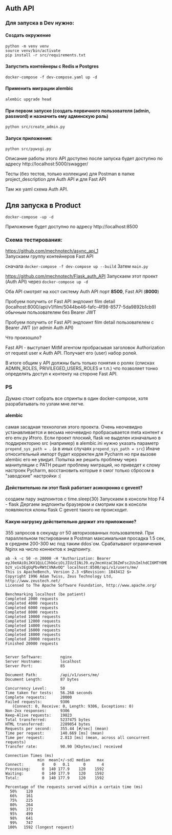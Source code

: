 ##  Auth API

### Для запуска в Dev нужно:
#### Создать окружение
```
python -m venv venv
source venv/bin/activate
pip install -r src/requirements.txt
```
#### Запустить контейнеры с Redis и Postgres
`docker-compose -f dev-compose.yaml up -d`

#### Применить миграции alembic
`alembic upgrade head`

#### При первом запуске (создать первичного пользователя (admin, password) и назначить ему админскую роль)
`python src/create_admin.py`

#### Запуск приложения:
`python src/pywsgi.py`

Описание работы этого API доступно после запуска будет доступно по адресу http://localhost:5000/swagger/

Тесты (без тестов, только коллекции) для Postman в папке project_description для Auth API и для Fast API

Там же yaml схема Auth API.

####

## Для запуска в Product
`docker-compose -up -d`

Приложение будет доступно по адресу http://localhost:8500


### Схема тестирования:

https://github.com/mechnotech/async_api_1                                         
Запускаем группу контейнеров Fast API 

сначала `docker-compose -f dev-compose up --build`
Затем `main.py`

https://github.com/mechnotech/Flask_auth_API
Запускаем этот проект (Auth API)
через `docker-compose up -d`

Оба API смотрят на хост систему Auth API порт **8500**, Fast API (**8000**)

Пробуем получить от Fast API  эндпоинт film detail (localhost:8000/api/v1/film/5044be46-fafc-4f98-8577-5da9892b1cb9) обычным пользователем без Bearer JWT

Пробуем получить от Fast API  эндпоинт film detail пользователем с Bearer JWT (от admin Auth API)
     
Что произошло?

Fast API - выступает MitM агентом пробрасывая заголовок Authorization от request user к Auth API. Получает его (user) набор ролей.

В итоге общим у API должны быть только понятия о ролях (списках ADMIN_ROLES, PRIVILEGED_USERS_ROLES и т.п.) что позволяет тонко определять доступ к контенту на стороне Fast API.

### PS

Думаю стоит собрать все спринты в один docker-compose, хотя разрабатывать по узлам мне легче.

#### alembic

самая засадная технология этого проекта. Очень неочевидно устанавливается и весьма неочевидно пробрасывается meta контент
к его env.py
Итого. Если проект плоский, flask не выделен изначально в поддиректорию src (например)
в alembic.ini нужно указать параметр `prepend_sys_path = .` (а в иных случаях `prepend_sys_path = src`) Иначе относительный импорт будет корректен для Pycharm но при вызове
 alembic его не увидит. Попытка же решить проблему через манипуляции с PATH решит проблему миграций, но
приведет к слому настроек Pycharm, восстановить которые я смог только сбросом в "заводские" настройки :(

#### Действительно ли этот flask работает асинхронно с gevent?

создаем пару эндпоинтов с time.sleep(30)
Запускаем в консоли htop
F4 - flask
Дергаем эндпоинты браузером и смотрим как в консоли появляются клоны flask
C gevent такого не происходит.

#### Какую нагрузку действительно держит это приложение?

355 запросов в секунду от 50 авторизованных пользователей. 
При параллельном тестировании в Postman максимальная просадка 1.5 сек, в среднем 
200-300 мс под таким ddos`ом.
Срабатывают ограничения Nginx на число коннектов к эндпоинту.

```
ab -k -c 50 -n 20000 -H "Authorization: Bearer eyJ0eXAiOiJKV1QiLCJhbGciOiJIUzI1NiJ9.eyJmcmVzaCI6ZmFsc2UsImlhdCI6MTY0MDA4OTg5OSwianRpIjoiMTk4ZGNlYzItZTg2Yi00NmE2LTg5N2YtYTM5NTMxMDkwNzZmIiwidHlwZSI6ImFjY2VzcyIsInN1YiI6ImFkbWluIiwibmJmIjoxNjQwMDg5ODk5LCJleHAiOjE2NDAwOTM0OTl9.AENg0kQCWlwYqAvB1-bzV_viv3EgUqPbvRWtCVNAvOQ" localhost:8500/api/v1/users/me/
This is ApacheBench, Version 2.3 <$Revision: 1843412 $>
Copyright 1996 Adam Twiss, Zeus Technology Ltd, http://www.zeustech.net/
Licensed to The Apache Software Foundation, http://www.apache.org/

Benchmarking localhost (be patient)
Completed 2000 requests
Completed 4000 requests
Completed 6000 requests
Completed 8000 requests
Completed 10000 requests
Completed 12000 requests
Completed 14000 requests
Completed 16000 requests
Completed 18000 requests
Completed 20000 requests
Finished 20000 requests


Server Software:        nginx
Server Hostname:        localhost
Server Port:            85

Document Path:          /api/v1/users/me/
Document Length:        87 bytes

Concurrency Level:      50
Time taken for tests:   56.268 seconds
Complete requests:      20000
Failed requests:        9306
   (Connect: 0, Receive: 0, Length: 9306, Exceptions: 0)
Non-2xx responses:      9306
Keep-Alive requests:    19823
Total transferred:      5237475 bytes
HTML transferred:       2289054 bytes
Requests per second:    355.44 [#/sec] (mean)
Time per request:       140.669 [ms] (mean)
Time per request:       2.813 [ms] (mean, across all concurrent requests)
Transfer rate:          90.90 [Kbytes/sec] received

Connection Times (ms)
              min  mean[+/-sd] median   max
Connect:        0    0   0.1      0       4
Processing:     0  140 177.9    120    1592
Waiting:        0  140 177.9    120    1592
Total:          0  140 177.9    120    1592

Percentage of the requests served within a certain time (ms)
  50%    120
  66%    161
  75%    225
  80%    264
  90%    372
  95%    499
  98%    641
  99%    747
 100%   1592 (longest request)

```


